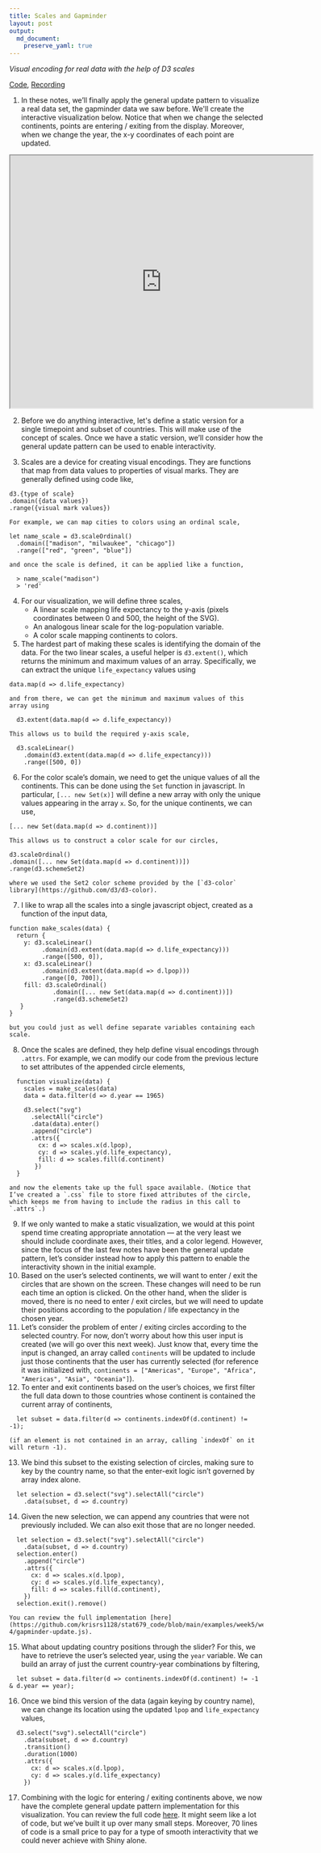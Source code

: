 ```yaml
---
title: Scales and Gapminder
layout: post
output:
  md_document:
    preserve_yaml: true
---
```


_Visual encoding for real data with the help of D3 scales_

[Code](https://github.com/krisrs1128/stat679_code/tree/main/examples/week5/week5-4), [Recording]()

1. In these notes, we’ll finally apply the general update pattern to visualize a
real data set, the gapminder data we saw before. We'll create the interactive
visualization below. Notice that when we change the selected continents, points
are entering / exiting from the display. Moreover, when we change the year, the
x-y coordinates of each point are updated.

<iframe src="https://krisrs1128.github.io/stat679_code/examples/week5/week5-4/gapminder-update2.html" width=600 height=500></iframe>


2. Before we do anything interactive, let's define a static version for a single
timepoint and subset of countries. This will make use of the concept of scales.
Once we have a static version, we’ll consider how the general update pattern can
be used to enable interactivity.

3. Scales are a device for creating visual encodings. They are functions that map from data values to properties of visual marks. They are generally defined using code like,
  ```
d3.{type of scale}
  .domain({data values})
  .range({visual mark values})
  ```
	For example, we can map cities to colors using an ordinal scale,
  ```
let name_scale = d3.scaleOrdinal()
    .domain(["madison", "milwaukee", "chicago"])
    .range(["red", "green", "blue"])
  ```
	and once the scale is defined, it can be applied like a function,
  ```
	> name_scale("madison")
	> 'red'
  ```
4. For our visualization, we will define three scales,
	* A linear scale mapping life expectancy to the y-axis (pixels coordinates between 0 and 500, the height of the SVG).
	* An analogous linear scale for the log-population variable.
	* A color scale mapping continents to colors.
5. The hardest part of making these scales is identifying the domain of the
data. For the two linear scales, a useful helper is `d3.extent()`, which returns
the minimum and maximum values of an array. Specifically, we can extract the
unique `life_expectancy` values using
  ```
  data.map(d => d.life_expectancy)
  ```
	and from there, we can get the minimum and maximum values of this array using
  ```
	d3.extent(data.map(d => d.life_expectancy))
  ```
	This allows us to build the required y-axis scale,
  ```
	d3.scaleLinear()
	  .domain(d3.extent(data.map(d => d.life_expectancy)))
	  .range([500, 0])
  ```
6. For the color scale’s domain, we need to get the unique values of all the continents. This can be done using the `Set` function in javascript. In particular, `[... new Set(x)]` will define a new array with only the unique values appearing in the array `x`. So, for the unique continents, we can use,
  ```
[... new Set(data.map(d => d.continent))]
  ```
	This allows us to construct a color scale for our circles,
  ```
d3.scaleOrdinal()
  .domain([... new Set(data.map(d => d.continent))])
  .range(d3.schemeSet2)
  ```
	where we used the Set2 color scheme provided by the [`d3-color` library](https://github.com/d3/d3-color).

7. I like to wrap all the scales into a single javascript object, created as a function of the input data,
  ```
function make_scales(data) {
    return {
      y: d3.scaleLinear()
           .domain(d3.extent(data.map(d => d.life_expectancy)))
           .range([500, 0]),
      x: d3.scaleLinear()
           .domain(d3.extent(data.map(d => d.lpop)))
           .range([0, 700]),
      fill: d3.scaleOrdinal()
              .domain([... new Set(data.map(d => d.continent))])
              .range(d3.schemeSet2)
     }
}
  ```
	but you could just as well define separate variables containing each scale.
8. Once the scales are defined, they help define visual encodings through
`.attrs`. For example, we can modify our code from the previous lecture to set
attributes of the appended circle elements,
  ```
	function visualize(data) {
	  scales = make_scales(data)
	  data = data.filter(d => d.year == 1965)

	  d3.select("svg")
		.selectAll("circle")
		.data(data).enter()
		.append("circle")
		.attrs({
		  cx: d => scales.x(d.lpop),
		  cy: d => scales.y(d.life_expectancy),
		  fill: d => scales.fill(d.continent)
		 })
	}
  ```
	and now the elements take up the full space available. (Notice that I’ve created a `.css` file to store fixed attributes of the circle, which keeps me from having to include the radius in this call to `.attrs`.)
9. If we only wanted to make a static visualization, we would at this point spend time creating appropriate annotation — at the very least we should include coordinate axes, their titles, and a color legend. However, since the focus of the last few notes have been the general update pattern, let’s consider instead how to apply this pattern to enable the interactivity shown in the initial example.
10. Based on the user’s selected continents, we will want to enter / exit the
circles that are shown on the screen. These changes will need to be run each
time an option is clicked. On the other hand, when the slider is moved, there is
no need to enter / exit circles, but we will need to update their positions
according to the population / life expectancy in the chosen year.
11. Let’s consider the problem of enter / exiting circles according to the
selected country. For now, don’t worry about how this user input is created (we
will go over this next week). Just know that, every time the input is changed,
an array called `continents` will be updated to include just those continents
that the user has currently selected (for reference it was initialized with,
`continents = ["Americas", "Europe", "Africa", "Americas", "Asia", "Oceania"]`).
12. To enter and exit continents based on the user’s choices, we first filter
the full data down to those countries whose continent is contained the current
array of continents,
  ```
	let subset = data.filter(d => continents.indexOf(d.continent) != -1);
  ```
	(if an element is not contained in an array, calling `indexOf` on it will return -1).
13. We bind this subset to the existing selection of circles, making sure to key
by the country name, so that the enter-exit logic isn’t governed by array index
alone.
  ```
	let selection = d3.select("svg").selectAll("circle")
	  .data(subset, d => d.country)
  ```
14. Given the new selection, we can append any countries that were not
previously included. We can also exit those that are no longer needed.
  ```
	let selection = d3.select("svg").selectAll("circle")
	  .data(subset, d => d.country)
	selection.enter()
	  .append("circle")
	  .attrs({
	    cx: d => scales.x(d.lpop),
	    cy: d => scales.y(d.life_expectancy),
	    fill: d => scales.fill(d.continent),
	  })
	selection.exit().remove()
  ```
	You can review the full implementation [here](https://github.com/krisrs1128/stat679_code/blob/main/examples/week5/week5-4/gapminder-update.js).
15. What about updating country positions through the slider? For this, we have
to retrieve the user’s selected year, using the `year` variable. We can build an
array of just the current country-year combinations by filtering,
  ```
	let subset = data.filter(d => continents.indexOf(d.continent) != -1 & d.year == year);
  ```
16. Once we bind this version of the data (again keying by country name), we can
change its location using the updated `lpop` and `life_expectancy` values,
  ```
	d3.select("svg").selectAll("circle")
	  .data(subset, d => d.country)
	  .transition()
	  .duration(1000)
	  .attrs({
	    cx: d => scales.x(d.lpop),
	    cy: d => scales.y(d.life_expectancy)
	  })
  ```
17. Combining with the logic for entering / exiting continents above, we now
have the complete general update pattern implementation for this visualization.
You can review the full code
[here](https://github.com/krisrs1128/stat679_code/blob/main/examples/week5/week5-4/gapminder-update2.js).
It might seem like a lot of code, but we’ve built it up over many small steps.
Moreover, 70 lines of code is a small price to pay for a type of smooth
interactivity that we could never achieve with Shiny alone.
